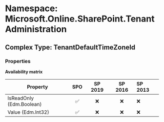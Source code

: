 # Namespace: Microsoft.Online.SharePoint.TenantAdministration

## Complex Type: TenantDefaultTimeZoneId

### Properties

**Availability matrix**

Property | SPO | SP 2019 | SP 2016 | SP 2013
----------|:---:|:-------:|:-------:|:-------
IsReadOnly (Edm.Boolean) | ✅ | ❌ | ❌ | ❌
Value (Edm.Int32) | ✅ | ❌ | ❌ | ❌
